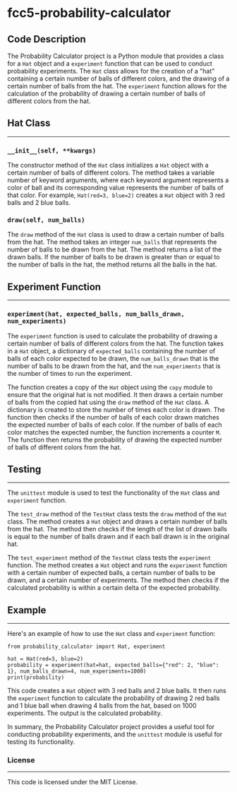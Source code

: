 # __fcc5-probability-calculator__

## __Code Description__

The Probability Calculator project is a Python module that provides a class for a `Hat` object and a `experiment` function that can be used to conduct probability experiments. The `Hat` class allows for the creation of a "hat" containing a certain number of balls of different colors, and the drawing of a certain number of balls from the hat. The `experiment` function allows for the calculation of the probability of drawing a certain number of balls of different colors from the hat.

## Hat Class
---

### `__init__(self, **kwargs)`

The constructor method of the `Hat` class initializes a `Hat` object with a certain number of balls of different colors. The method takes a variable number of keyword arguments, where each keyword argument represents a color of ball and its corresponding value represents the number of balls of that color. For example, `Hat(red=3, blue=2)` creates a `Hat` object with 3 red balls and 2 blue balls.

### `draw(self, num_balls)`

The `draw` method of the `Hat` class is used to draw a certain number of balls from the hat. The method takes an integer `num_balls` that represents the number of balls to be drawn from the hat. The method returns a list of the drawn balls. If the number of balls to be drawn is greater than or equal to the number of balls in the hat, the method returns all the balls in the hat.

## Experiment Function
---

### `experiment(hat, expected_balls, num_balls_drawn, num_experiments)`

The `experiment` function is used to calculate the probability of drawing a certain number of balls of different colors from the hat. The function takes in a `Hat` object, a dictionary of `expected_balls` containing the number of balls of each color expected to be drawn, the `num_balls_drawn` that is the number of balls to be drawn from the hat, and the `num_experiments` that is the number of times to run the experiment.

The function creates a copy of the `Hat` object using the `copy` module to ensure that the original hat is not modified. It then draws a certain number of balls from the copied hat using the `draw` method of the `Hat` class. A dictionary is created to store the number of times each color is drawn. The function then checks if the number of balls of each color drawn matches the expected number of balls of each color. If the number of balls of each color matches the expected number, the function increments a counter `M`. The function then returns the probability of drawing the expected number of balls of different colors from the hat.

## Testing
---

The `unittest` module is used to test the functionality of the `Hat` class and `experiment` function.

The `test_draw` method of the `TestHat` class tests the `draw` method of the `Hat` class. The method creates a `Hat` object and draws a certain number of balls from the hat. The method then checks if the length of the list of drawn balls is equal to the number of balls drawn and if each ball drawn is in the original hat.

The `test_experiment` method of the `TestHat` class tests the `experiment` function. The method creates a `Hat` object and runs the `experiment` function with a certain number of expected balls, a certain number of balls to be drawn, and a certain number of experiments. The method then checks if the calculated probability is within a certain delta of the expected probability.

## Example
---

Here's an example of how to use the `Hat` class and `experiment` function:

```
from probability_calculator import Hat, experiment

hat = Hat(red=3, blue=2)
probability = experiment(hat=hat, expected_balls={"red": 2, "blue": 1}, num_balls_drawn=4, num_experiments=1000)
print(probability)

```

This code creates a `Hat` object with 3 red balls and 2 blue balls. It then runs the `experiment` function to calculate the probability of drawing 2 red balls and 1 blue ball when drawing 4 balls from the hat, based on 1000 experiments. The output is the calculated probability.

In summary, the Probability Calculator project provides a useful tool for conducting probability experiments, and the `unittest` module is useful for testing its functionality.

### License
---

This code is licensed under the MIT License.
